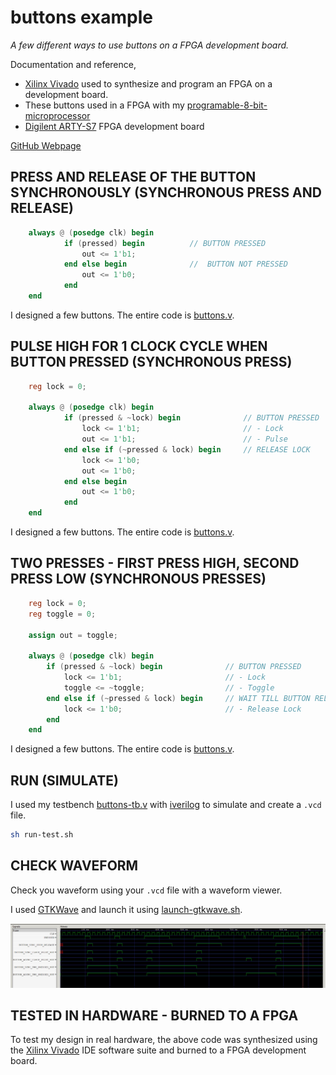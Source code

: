 # buttons example

_A few different ways to use buttons on a FPGA development board._

Documentation and reference,

* [Xilinx Vivado](https://github.com/JeffDeCola/my-cheat-sheets/tree/master/hardware/tools/synthesis/xilinx-vivado-cheat-sheet)
  used to synthesize and program an FPGA on a development board.
* These buttons used in a FPGA with my
  [programable-8-bit-microprocessor](https://github.com/JeffDeCola/my-verilog-examples/tree/master/systems/microprocessors/programable-8-bit-microprocessor)
* [Digilent ARTY-S7](https://github.com/JeffDeCola/my-cheat-sheets/tree/master/hardware/development/fpga-development-boards/digilent-arty-s7-cheat-sheet)
  FPGA development board

[GitHub Webpage](https://jeffdecola.github.io/my-verilog-examples/)

## PRESS AND RELEASE OF THE BUTTON SYNCHRONOUSLY (SYNCHRONOUS PRESS AND RELEASE)

```verilog
    always @ (posedge clk) begin
            if (pressed) begin          // BUTTON PRESSED
                out <= 1'b1;
            end else begin              //  BUTTON NOT PRESSED
                out <= 1'b0;
            end
    end
```

I designed a few buttons. The entire code is
[buttons.v](buttons.v).

## PULSE HIGH FOR 1 CLOCK CYCLE WHEN BUTTON PRESSED (SYNCHRONOUS PRESS)

```verilog
    reg lock = 0;

    always @ (posedge clk) begin
            if (pressed & ~lock) begin              // BUTTON PRESSED
                lock <= 1'b1;                       // - Lock
                out <= 1'b1;                        // - Pulse
            end else if (~pressed & lock) begin     // RELEASE LOCK
                lock <= 1'b0;
                out <= 1'b0;
            end else begin
                out <= 1'b0;
            end
    end
```

I designed a few buttons. The entire code is
[buttons.v](buttons.v).

## TWO PRESSES - FIRST PRESS HIGH, SECOND PRESS LOW (SYNCHRONOUS PRESSES)

```verilog
    reg lock = 0;
    reg toggle = 0;

    assign out = toggle;

    always @ (posedge clk) begin
        if (pressed & ~lock) begin              // BUTTON PRESSED
            lock <= 1'b1;                       // - Lock
            toggle <= ~toggle;                  // - Toggle
        end else if (~pressed & lock) begin     // WAIT TILL BUTTON RELEASED
            lock <= 1'b0;                       // - Release Lock
        end
    end
```

I designed a few buttons. The entire code is
[buttons.v](buttons.v).

## RUN (SIMULATE)

I used my testbench
[buttons-tb.v](buttons-tb.v) with
[iverilog](https://github.com/JeffDeCola/my-cheat-sheets/tree/master/hardware/tools/simulation/iverilog-cheat-sheet)
to simulate and create a `.vcd` file.

```bash
sh run-test.sh
```

## CHECK WAVEFORM

Check you waveform using your `.vcd` file with a waveform viewer.

I used [GTKWave](https://github.com/JeffDeCola/my-cheat-sheets/tree/master/hardware/tools/simulation/gtkwave-cheat-sheet)
and launch it using
[launch-gtkwave.sh](launch-gtkwave.sh).

![buttons-waveform.jpg](../../../docs/pics/buttons-waveform.jpg)

## TESTED IN HARDWARE - BURNED TO A FPGA

To test my design in real hardware, the above code was synthesized using the
[Xilinx Vivado](https://github.com/JeffDeCola/my-cheat-sheets/tree/master/hardware/tools/synthesis/xilinx-vivado-cheat-sheet)
IDE software suite and burned to a FPGA development board.
